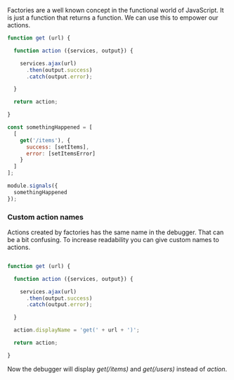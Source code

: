 Factories are a well known concept in the functional world of JavaScript. It is just a function that returns a function. We can use this to empower our actions.

```javascript
function get (url) {

  function action ({services, output}) {

    services.ajax(url)
      .then(output.success)
      .catch(output.error);

  }

  return action;

}

const somethingHappened = [
  [
    get('/items'), {
      success: [setItems],
      error: [setItemsError]
    }
  ]
];

module.signals({
  somethingHappened
});
```

### Custom action names

Actions created by factories has the same name in the debugger. That can be a bit confusing. To increase readability you can give custom names to actions.

```javascript

function get (url) {

  function action ({services, output}) {

    services.ajax(url)
      .then(output.success)
      .catch(output.error);

  }

  action.displayName = 'get(' + url + ')';

  return action;

}
```

Now the debugger will display *get(/items)* and *get(/users)* instead of *action*.
